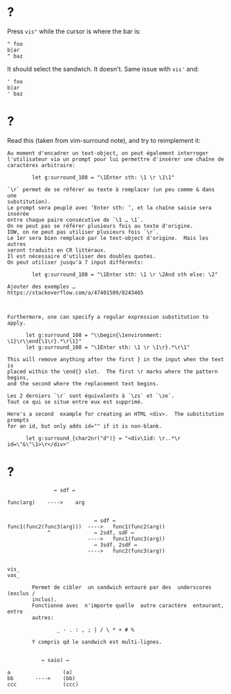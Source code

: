 # ?

Press `vis"` while the cursor is where the bar is:

    " foo
    b|ar
    " baz

It should select the sandwich.  It doesn't.
Same issue with `vis'` and:

    ' foo
    b|ar
    ' baz

# ?

Read this (taken from vim-surround note), and try to reimplement it:

    Au moment d'encadrer un text-object, on peut également interroger
    l'utilisateur via un prompt pour lui permettre d'insérer une chaîne de
    caractères arbitraire:

            let g:surround_108 = "\1Enter sth: \1 \r \1\1"

    `\r` permet de se référer au texte à remplacer (un peu comme & dans une
    substitution).
    Le prompt sera peuplé avec ’Enter sth: ’, et la chaîne saisie sera insérée
    entre chaque paire consécutive de `\1 … \1`.
    On ne peut pas se référer plusieurs fois au texte d'origine.
    IOW, on ne peut pas utiliser plusieurs fois `\r`.
    Le 1er sera bien remplacé par le text-object d'origine.  Mais les autres
    seront traduits en CR littéraux.
    Il est nécessaire d'utiliser des doubles quotes.
    On peut utiliser jusqu'à 7 input différents:

            let g:surround_108 = "\1Enter sth: \1 \r \2And sth else: \2"

    Ajouter des exemples …
    https://stackoverflow.com/a/47401509/8243465



    Furthermore, one can specify a regular expression substitution to apply.

          let g:surround_108 = "\\begin{\1environment: \1}\r\\end{\1\r}.*\r\1}"
          let g:surround_108 = "\1Enter sth: \1 \r \1\r}.*\r\1"

    This will remove anything after the first } in the input when the text is
    placed within the \end{} slot.  The first \r marks where the pattern begins,
    and the second where the replacement text begins.

    Les 2 derniers `\r` sont équivalents à `\zs` et `\ze`.
    Tout ce qui se situe entre eux est supprimé.

    Here's a second  example for creating an HTML <div>.  The substitution prompts
    for an id, but only adds id="" if it is non-blank.

          let g:surround_{char2nr("d")} = "<div\1id: \r..*\r id=\"&\"\1>\r</div>"

# ?

                   ↣ sdf ↢

    func(arg)    ---->    arg


                                ↣ sdf ↢
    func1(func2(func3(arg)))  ---->   func1(func2(arg))
                 ^              ↣ 2sdf, sdF ↢
                              ---->   func1(func3(arg))
                                ↣ 3sdf, 2sdF ↢
                              ---->   func2(func3(arg))


    vis_
    vas_

            Permet de cibler  un sandwich entouré par des  underscores (exclus /
            inclus).
            Fonctionne avec  n'importe quelle  autre caractère  entourant, entre
            autres:

                    _ - . : , ; | / \ * + # %

            Y compris qd le sandwich est multi-lignes.


               ↣ saio( ↢

    a                 (a)
    bb       ---->    (bb)
    ccc               (ccc)
